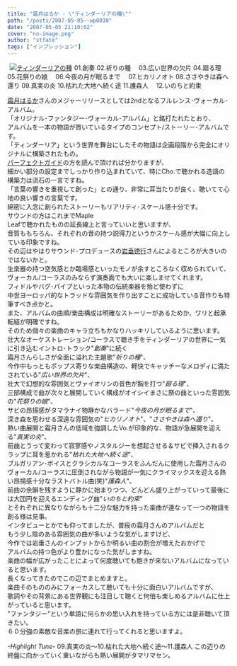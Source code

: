 ```yaml
---
title: "霜月はるか - \"ティンダーリアの種\""
path: "/posts/2007-05-05--wp0030"
date: "2007-05-05 21:10:02"
cover: "no-image.png"
author: "stfate"
tags: ["インプレッション"]
---
```


<style type="text/css">
<!--
p {white-space: pre-wrap};
-->
</style>

<div class="amazon" style="float:left; margin-left:5px;margin-right:5px;border:0px; vertical-align:top;">
<a href="http://www.amazon.co.jp/gp/product/B000M7XT1S%3ftag=invisibleair-22%26link_code=xm2%26camp=2025%26dev-t=0ZZ51W51PSHKTDFA9002" target="_blank"><img src="http://images-jp.amazon.com/images/P/B000M7XT1S.09.MZZZZZZZ.jpg" alt="ティンダーリアの種" class="amazon_pict" /></a>
</div><div class="tracklist">01.創奏
02.祈りの種　
03.広い世界の欠片
04.廻る理
05.花祭りの娘　
06.今夜の月が眠るまで　
07.ヒカリノオト
08.ささやきは森へ還り
<span class="red">09.真実の炎</span>
<span class="red">10.枯れた大地へ続く途</span>
<span class="red">11.護森人</span>　
12.いのちと約束</div><div class="entry_clear"></div>

<!--more-->
<a href="http://shimotsukin.com/" target="_blank">霜月はるか</a>さんのメジャーリリースとしては2ndとなるフルレンス･ヴォーカル･アルバム。
「オリジナル･ファンタジー･ヴォーカル･アルバム」と銘打たれたとおり、
アルバムを一本の物語が貫いているタイプのコンセプト/ストーリー･アルバムです。
「ティンダーリア」という世界を舞台にしたその物語は企画段階から完全にオリジナルに構築されたもの。
<a href="http://www.amazon.co.jp/gp/product/B000P2973E%3ftag=invisibleair-22%26link_code=xm2%26camp=2025%26dev-t=0ZZ51W51PSHKTDFA9002" target="_blank">パーフェクトガイド</a>の方を読んで頂ければ分かりますが、
細かい部分の設定までしっかり作り込まれていて、特にCho.で聴かれる造語の構築力は流石の一言ですね。
「言葉の響きを重視して創った」との通り、非常に耳当たりが良く、聴いてて心地の良い響きの言葉です。
綿密に入念に創られたストーリーもリアリティ･スケール感十分です。
サウンドの方はこれまでMaple Leafで聴かれたものの延長線上と言っていいと思いますが、
音質ももちろん、それぞれの音の持つ説得力というかスケール感が大幅に向上している印象ですね。
その辺はやはりサウンド･プロデュースの<a href="http://www5a.biglobe.ne.jp/~iwadare/" target="_blank">岩垂徳行</a>さんによるところが大きいのではないかと。
生楽器の持つ空気感とか臨場感といったモノが余すところなく収められていて、
ヴォーカル/コーラスのみならず演奏面でも大いに楽しませてくれます。
フィドルやバグ･パイプといった本物の伝統楽器を殆ど使わずに
中世ヨーロッパ的なトラッドな雰囲気を作り出すことに成功している音作りも特筆すべき点かと。
また、アルバムの曲順/楽曲構成は明確なストーリーがあるためか、ワリと起承転結が明確ですね。
そのため個々の楽曲のキャラ立ちもかなりハッキリしているように思います。
壮大なオーケストレーション/コーラスで聴き手をティンダーリアの世界に一気に引き込むイントロ･トラック"<em>創奏</em>"に続く
霜月さんらしさが全面に溢れた主題歌"<em>祈りの種</em>"、
今作中もっともポップス寄りな楽曲構造の、軽快でキャッチーなメロディに満たされている"<em>広い世界の欠片</em>"、
壮大で幻想的な雰囲気とヴァイオリンの音色が胸を打つ"<em>廻る理</em>"、
三部構成で曲が次々と展開していく構成がオイシイまさに祭の曲といった雰囲気の"<em>花祭りの娘</em>"、
サビの昂揚感がタマラナイ物静かなバラード"<em>今夜の月が眠るまで</em>"、
深き森を思わせる深遠な雰囲気の"<em>ヒカリノオト</em>"、"<em>ささやきは森へ還り</em>"、
熱い曲展開と霜月さんの低域を強調したVo.が印象的な、物語が急展開を迎える"<em>真実の炎</em>"、
前曲とうって変わって寂寥感やノスタルジーを想起させる＆サビで挿入されるクラップに耳を惹かれる"<em>枯れた大地へ続く途</em>"、
ブルガリアン･ボイスとクラシカルなコーラスをふんだんに使用した霜月さんのヴォーカル/コーラスに圧倒されながら物語が一気にクライマックスを迎える熱い昂揚感十分なラストバトル曲(笑)"<em>護森人</em>"、
前曲の余韻を残すように静かに始まりつつ、どんどん盛り上がっていって最後には大団円を迎えるエンディング曲"<em>いのちと約束</em>"
とそれぞれに異なりながらも十二分な魅力を持った楽曲が連なって一つの物語を創る様は見事。
インタビューとかでも仰ってましたが、普段の霜月さんのアルバムだと
もう少し陰のある雰囲気の曲が多いような気がしますけど、
今作では岩垂さんのインプットからか明るい曲の割合が増えたおかげで
アルバムの持つ色がより豊かになった気がしますね。
楽曲の幅が広がったことによって何度聴いても飽きが来ないアルバムになっていると思います。
長くなってきたのでこの辺でまとめますと。
楽曲そのもののみにフォーカスして聴いても十分に面白いアルバムですが、
歌詞やその背景にある世界観にも注目して聴くと何倍も楽しめるアルバムに仕上がっていると思います。
"ファンタジー"という単語に何らかの思い入れを持っている方には是非聴いて頂きたい。
６０分強の素敵な音楽の旅に連れて行ってくれると思いますよ。
<div class="highlight"><em>-Highlight Tune-</em>
<span class="red">09.真実の炎～10.枯れた大地へ続く途～11.護森人</span>
この辺りの終盤に向かっていく重いながらも熱い展開がタマリマセン。</div>
